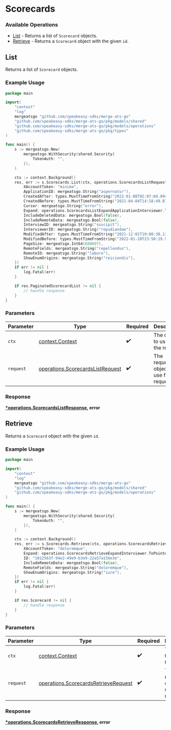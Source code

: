 # Scorecards

### Available Operations

* [List](#list) - Returns a list of `Scorecard` objects.
* [Retrieve](#retrieve) - Returns a `Scorecard` object with the given `id`.

## List

Returns a list of `Scorecard` objects.

### Example Usage

```go
package main

import(
	"context"
	"log"
	mergeatsgo "github.com/speakeasy-sdks/merge-ats-go"
	"github.com/speakeasy-sdks/merge-ats-go/pkg/models/shared"
	"github.com/speakeasy-sdks/merge-ats-go/pkg/models/operations"
	"github.com/speakeasy-sdks/merge-ats-go/pkg/types"
)

func main() {
    s := mergeatsgo.New(
        mergeatsgo.WithSecurity(shared.Security{
            TokenAuth: "",
        }),
    )

    ctx := context.Background()
    res, err := s.Scorecards.List(ctx, operations.ScorecardsListRequest{
        XAccountToken: "minima",
        ApplicationID: mergeatsgo.String("aspernatur"),
        CreatedAfter: types.MustTimeFromString("2022-01-08T02:07:04.894Z"),
        CreatedBefore: types.MustTimeFromString("2021-04-04T14:18:49.875Z"),
        Cursor: mergeatsgo.String("error"),
        Expand: operations.ScorecardsListExpandApplicationInterviewer.ToPointer(),
        IncludeDeletedData: mergeatsgo.Bool(false),
        IncludeRemoteData: mergeatsgo.Bool(false),
        InterviewID: mergeatsgo.String("suscipit"),
        InterviewerID: mergeatsgo.String("repudiandae"),
        ModifiedAfter: types.MustTimeFromString("2021-12-01T19:00:30.130Z"),
        ModifiedBefore: types.MustTimeFromString("2022-01-28T23:50:19.904Z"),
        PageSize: mergeatsgo.Int64(680697),
        RemoteFields: mergeatsgo.String("repellendus"),
        RemoteID: mergeatsgo.String("labore"),
        ShowEnumOrigins: mergeatsgo.String("reiciendis"),
    })
    if err != nil {
        log.Fatal(err)
    }

    if res.PaginatedScorecardList != nil {
        // handle response
    }
}
```

### Parameters

| Parameter                                                                            | Type                                                                                 | Required                                                                             | Description                                                                          |
| ------------------------------------------------------------------------------------ | ------------------------------------------------------------------------------------ | ------------------------------------------------------------------------------------ | ------------------------------------------------------------------------------------ |
| `ctx`                                                                                | [context.Context](https://pkg.go.dev/context#Context)                                | :heavy_check_mark:                                                                   | The context to use for the request.                                                  |
| `request`                                                                            | [operations.ScorecardsListRequest](../../models/operations/scorecardslistrequest.md) | :heavy_check_mark:                                                                   | The request object to use for the request.                                           |


### Response

**[*operations.ScorecardsListResponse](../../models/operations/scorecardslistresponse.md), error**


## Retrieve

Returns a `Scorecard` object with the given `id`.

### Example Usage

```go
package main

import(
	"context"
	"log"
	mergeatsgo "github.com/speakeasy-sdks/merge-ats-go"
	"github.com/speakeasy-sdks/merge-ats-go/pkg/models/shared"
	"github.com/speakeasy-sdks/merge-ats-go/pkg/models/operations"
)

func main() {
    s := mergeatsgo.New(
        mergeatsgo.WithSecurity(shared.Security{
            TokenAuth: "",
        }),
    )

    ctx := context.Background()
    res, err := s.Scorecards.Retrieve(ctx, operations.ScorecardsRetrieveRequest{
        XAccountToken: "doloremque",
        Expand: operations.ScorecardsRetrieveExpandInterviewer.ToPointer(),
        ID: "1012563f-94e2-49e9-b3e9-22a57a15be3e",
        IncludeRemoteData: mergeatsgo.Bool(false),
        RemoteFields: mergeatsgo.String("doloremque"),
        ShowEnumOrigins: mergeatsgo.String("iure"),
    })
    if err != nil {
        log.Fatal(err)
    }

    if res.Scorecard != nil {
        // handle response
    }
}
```

### Parameters

| Parameter                                                                                    | Type                                                                                         | Required                                                                                     | Description                                                                                  |
| -------------------------------------------------------------------------------------------- | -------------------------------------------------------------------------------------------- | -------------------------------------------------------------------------------------------- | -------------------------------------------------------------------------------------------- |
| `ctx`                                                                                        | [context.Context](https://pkg.go.dev/context#Context)                                        | :heavy_check_mark:                                                                           | The context to use for the request.                                                          |
| `request`                                                                                    | [operations.ScorecardsRetrieveRequest](../../models/operations/scorecardsretrieverequest.md) | :heavy_check_mark:                                                                           | The request object to use for the request.                                                   |


### Response

**[*operations.ScorecardsRetrieveResponse](../../models/operations/scorecardsretrieveresponse.md), error**


